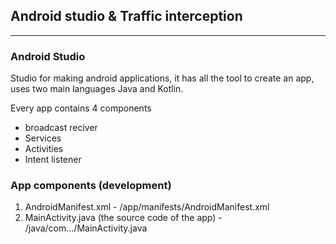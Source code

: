## Android studio & Traffic interception
----
### Android Studio

Studio for making android applications, it has all the tool to create an
app, uses two main languages Java and Kotlin.

Every app contains 4 components

<ul>
	<li>broadcast reciver</li>
	<li>Services</li>
	<li>Activities</li>
	<li>Intent listener</li>
</ul>

### App components (development)

1. AndroidManifest.xml - /app/manifests/AndroidManifest.xml
2. MainActivity.java (the source code of the app) - /java/com.../MainActivity.java
